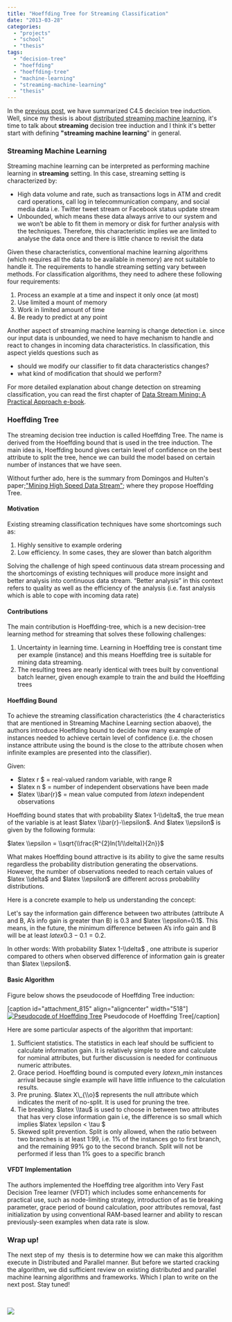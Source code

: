```yaml
---
title: "Hoeffding Tree for Streaming Classification"
date: "2013-03-28"
categories: 
  - "projects"
  - "school"
  - "thesis"
tags: 
  - "decision-tree"
  - "hoeffding"
  - "hoeffding-tree"
  - "machine-learning"
  - "streaming-machine-learning"
  - "thesis"
---
```


In the [previous post](http://www.otnira.com/2013/03/25/c4-5/ "C4.5 Decision Tree Implementation"), we have summarized C4.5 decision tree induction. Well, since my thesis is about [distributed streaming machine learning](http://www.otnira.com/2013/03/06/thesis-pilot/ "Thesis: Pilot"), it's time to talk about **streaming** decision tree induction and I think it's better start with defining **"streaming** **machine learning**" in general.

### **Streaming Machine Learning**

Streaming machine learning can be interpreted as performing machine learning in **streaming** setting. In this case, streaming setting is characterized by:

- High data volume and rate, such as transactions logs in ATM and credit card operations, call log in telecommunication company, and social media data i.e. Twitter tweet stream or Facebook status update stream
- Unbounded, which means these data always arrive to our system and we won’t be able to fit them in memory or disk for further analysis with the techniques. Therefore, this characteristic implies we are limited to analyse the data once and there is little chance to revisit the data

Given these characteristics, conventional machine learning algorithms (which requires all the data to be available in memory) are not suitable to handle it. The requirements to handle streaming setting vary between methods. For classification algorithms, they need to adhere these following four requirements:

1. Process an example at a time and inspect it only once (at most)
2. Use limited a mount of memory
3. Work in limited amount of time
4. Be ready to predict at any point

Another aspect of streaming machine learning is change detection i.e. since our input data is unbounded, we need to have mechanism to handle and react to changes in incoming data characteristics. In classification, this aspect yields questions such as

- should we modify our classifier to fit data characteristics changes?
- what kind of modification that should we perform?

For more detailed explanation about change detection on streaming classification, you can read the first chapter of [Data Stream Mining: A Practical Approach e-book](http://sourceforge.net/projects/moa-datastream/files/documentation/StreamMining.pdf/download?use_mirror=garr "Data Stream Mining").

### **Hoeffding Tree**

The streaming decision tree induction is called Hoeffding Tree. The name is derived from the Hoeffding bound that is used in the tree induction. The main idea is, Hoeffding bound gives certain level of confidence on the best attribute to split the tree, hence we can build the model based on certain number of instances that we have seen.

Without further ado, here is the summary from Domingos and Hulten's paper;["Mining High Speed Data Stream"](https://dl.acm.org/citation.cfm?id=347107 "domingos-hulten-mining-stream"); where they propose Hoeffding Tree.

#### Motivation

Existing streaming classification techniques have some shortcomings such as:

1. Highly sensitive to example ordering
2. Low efficiency. In some cases, they are slower than batch algorithm

Solving the challenge of high speed continuous data stream processing and the shortcomings of existing techniques will produce more insight and better analysis into continuous data stream. “Better analysis” in this context refers to quality as well as the efficiency of the analysis (i.e. fast analysis which is able to cope with incoming data rate)

#### Contributions

The main contribution is Hoeffding-tree, which is a new decision-tree learning method for streaming that solves these following challenges:

1. Uncertainty in learning time. Learning in Hoeffding tree is constant time per example (instance) and this means Hoeffding tree is suitable for mining data streaming.
2. The resulting trees are nearly identical with trees built by conventional batch learner, given enough example to train the and build the Hoeffding trees

#### Hoeffding Bound

To achieve the streaming classification characteristics (the 4 characteristics that are mentioned in Streaming Machine Learning section abaove), the authors introduce Hoeffding bound to decide how many example of instances needed to achieve certain level of confidence (i.e. the chosen instance attribute using the bound is the close to the attribute chosen when infinite examples are presented into the classifier).

Given:

- $latex r $ = real-valued random variable, with range R
- $latex n $ = number of independent observations have been made
- $latex \\bar{r}$ = mean value computed from $latex n$ independent observations

Hoeffding bound states that with probability $latex 1-\\delta$, the true mean of the variable is at least $latex \\bar{r}-\\epsilon$. And $latex \\epsilon$ is given by the following formula:

$latex \\epsilon = \\sqrt{\\frac{R^{2}ln(1/\\delta)}{2n}}$

What makes Hoeffding bound attractive is its ability to give the same results regardless the probability distribution generating the observations. However, the number of observations needed to reach certain values of $latex \\delta$ and $latex \\epsilon$ are different across probability distributions.

Here is a concrete example to help us understanding the concept:

Let's say the information gain difference between two attributes (attribute A and B, A’s info gain is greater than B) is 0.3 and $latex \\epsilon=0.1$. This means, in the future, the minimum difference between A’s info gain and B will be at least $latex 0.3-0.1=0.2$.

In other words: With probability $latex 1-\\delta$ , one attribute is superior compared to others when observed difference of information gain is greater than $latex \\epsilon$.

#### Basic Algorithm

Figure below shows the pseudocode of Hoeffding Tree induction:

\[caption id="attachment\_815" align="aligncenter" width="518"\][![Pseudocode of Hoeffding Tree](images/HoeffdingTreeBasicAlgo.png)](http://www.otnira.com/wp-content/uploads/2013/03/HoeffdingTreeBasicAlgo.png) Pseudocode of Hoeffding Tree\[/caption\]

Here are some particular aspects of the algorithm that important:

1. Sufficient statistics. The statistics in each leaf should be sufficient to calculate information gain. It is relatively simple to store and calculate for nominal attributes, but further discussion is needed for continuous numeric attributes.
2. Grace period. Hoeffding bound is computed every $latex n\_{min}$ instances arrival because single example will have little influence to the calculation results.
3. Pre pruning. $latex X\_{\\o}$ represents the null attribute which indicates the merit of no-split. It is used for pruning the tree.
4. Tie breaking. $latex \\tau$ is used to choose in between two attributes that has very close information gain i.e, the difference is so small which implies $latex \\epsilon < \\tau $
5. Skewed split prevention. Split is only allowed, when the ratio between two branches is at least 1:99, i.e. 1% of the instances go to first branch, and the remaining 99% go to the second branch. Split will not be performed if less than 1% goes to a specific branch

#### VFDT Implementation

The authors implemented the Hoeffding tree algorithm into Very Fast Decision Tree learner (VFDT) which includes some enhancements for practical use, such as node-limiting strategy, introduction of as tie breaking parameter, grace period of bound calculation, poor attributes removal, fast initialization by using conventional RAM-based learner and ability to rescan previously-seen examples when data rate is slow.

### **Wrap up!**

The next step of my  thesis is to determine how we can make this algorithm execute in Distributed and Parallel manner. But before we started cracking the algorithm, we did sufficient review on existing distributed and parallel machine learning algorithms and frameworks. Which I plan to write on the next post. Stay tuned!

 

![](images/dtipIconHover.png)
